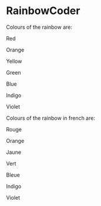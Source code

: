 # RainbowCoder
Colours of the rainbow are:

Red

Orange

Yellow

Green

Blue

Indigo

Violet

Colours of the rainbow in french are: 

Rouge

Orange

Jaune

Vert

Bleue

Indigo

Violet
